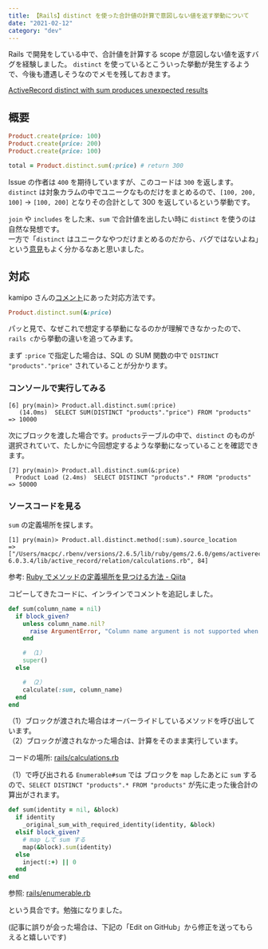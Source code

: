 ```yaml
---
title: 【Rails】distinct を使った合計値の計算で意図しない値を返す挙動について
date: "2021-02-12"
category: "dev"
---
```


Rails で開発をしている中で、合計値を計算する scope が意図しない値を返すバグを経験しました。
`distinct` を使っているとこういった挙動が発生するようで、今後も遭遇しそうなのでメモを残しておきます。

[ActiveRecord distinct with sum produces unexpected results](https://github.com/rails/rails/issues/33082)

## 概要

```rb
Product.create(price: 100)
Product.create(price: 200)
Product.create(price: 100)

total = Product.distinct.sum(:price) # return 300
```

Issue の作者は `400` を期待していますが、このコードは `300` を返します。  
`distinct` は対象カラムの中でユニークなものだけをまとめるので、`[100, 200, 100]` → `[100, 200]` となりその合計として 300 を返しているという挙動です。

`join` や `includes` をした末、`sum` で合計値を出したい時に `distinct` を使うのは自然な発想です。  
一方で「`distinct` はユニークなやつだけまとめるのだから、バグではないよね」という[意見](https://github.com/rails/rails/issues/33082#issuecomment-395998491)もよく分かるなあと思いました。

## 対応

kamipo さんの[コメント](https://github.com/rails/rails/issues/33082#issuecomment-395999611)にあった対応方法です。

```rb
Product.distinct.sum(&:price)
```

パッと見で、なぜこれで想定する挙動になるのかが理解できなかったので、`rails c`から挙動の違いを追ってみます。

まず `:price` で指定した場合は、SQL の SUM 関数の中で `DISTINCT "products"."price"` されていることが分かります。

### コンソールで実行してみる

```shell
[6] pry(main)> Product.all.distinct.sum(:price)
   (14.0ms)  SELECT SUM(DISTINCT "products"."price") FROM "products"
=> 10000
```

次にブロックを渡した場合です。`products`テーブルの中で、`distinct` のものが選択されていて、たしかに今回想定するような挙動になっていることを確認できます。

```shell
[7] pry(main)> Product.all.distinct.sum(&:price)
  Product Load (2.4ms)  SELECT DISTINCT "products".* FROM "products"
=> 50000
```

### ソースコードを見る

`sum` の定義場所を探します。

```shell
[1] pry(main)> Product.all.distinct.method(:sum).source_location
=> ["/Users/macpc/.rbenv/versions/2.6.5/lib/ruby/gems/2.6.0/gems/activerecord-6.0.3.4/lib/active_record/relation/calculations.rb", 84]
```

参考: [Ruby でメソッドの定義場所を見つける方法 - Qiita](https://qiita.com/jnchito/items/fc8a61b421d026a23ffe)

コピーしてきたコードに、インラインでコメントを追記しました。

```rb:rails/activerecord/lib/active_record/relation/calculations.rb
def sum(column_name = nil)
  if block_given?
    unless column_name.nil?
      raise ArgumentError, "Column name argument is not supported when a block is passed."
    end

    # （1）
    super()
  else

    # （2）
    calculate(:sum, column_name)
  end
end
```

（1）ブロックが渡された場合はオーバーライドしているメソッドを呼び出しています。  
（2）ブロックが渡されなかった場合は、計算をそのまま実行しています。

コードの場所: [rails/calculations.rb](https://github.com/rails/rails/blob/bddb2c9b193c976dbe6a9a1358479d1792931986/activerecord/lib/active_record/relation/calculations.rb#L86-L96)

（1）で呼び出される `Enumerable#sum` では ブロックを `map` したあとに `sum` するので、`SELECT DISTINCT "products".* FROM "products"` が先に走った後合計の算出がされます。

```rb:rails/activesupport/lib/active_support/core_ext/enumerable.rb
def sum(identity = nil, &block)
  if identity
    _original_sum_with_required_identity(identity, &block)
  elsif block_given?
    # map して sum する
    map(&block).sum(identity)
  else
    inject(:+) || 0
  end
end
```

参照: [rails/enumerable.rb](https://github.com/rails/rails/blob/9cb09411e174ef7f71c6c986a50e5b839ebeab50/activesupport/lib/active_support/core_ext/enumerable.rb#L37-L45)

という具合です。勉強になりました。

(記事に誤りが会った場合は、下記の「Edit on GitHub」から修正を送ってもらえると嬉しいです)
